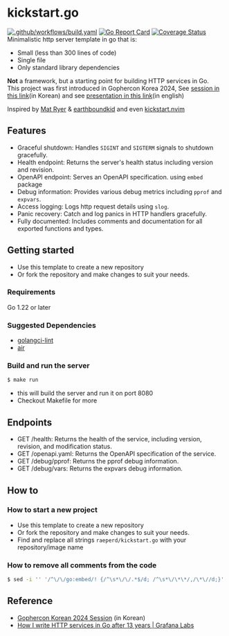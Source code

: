 # kickstart.go
[![.github/workflows/build.yaml](https://github.com/raeperd/kickstart.go/actions/workflows/build.yaml/badge.svg)](https://github.com/raeperd/kickstart.go/actions/workflows/build.yaml) [![Go Report Card](https://goreportcard.com/badge/github.com/raeperd/kickstart.go)](https://goreportcard.com/report/github.com/raeperd/kickstart.go) [![Coverage Status](https://coveralls.io/repos/github/raeperd/kickstart.go/badge.svg?branch=ci-coverall)](https://coveralls.io/github/raeperd/kickstart.go?branch=ci-coverall)  
Minimalistic http server template in go that is:
- Small (less than 300 lines of code)
- Single file 
- Only standard library dependencies

**Not** a framework, but a starting point for building HTTP services in Go.   
This project was first introduced in Gophercon Korea 2024, See [session in this link](https://www.youtube.com/live/DEZsPOSzNM0?si=ioPPAAb5JnOnpAoc&t=5113)(in Korean) and see [presentation in this link](https://raeperd.dev/go2024)(in english)  

Inspired by [Mat Ryer](https://grafana.com/blog/2024/02/09/how-i-write-http-services-in-go-after-13-years) & [earthboundkid](https://blog.carlana.net/post/2023/golang-git-hash-how-to/) and even [kickstart.nvim](https://github.com/nvim-lua/kickstart.nvim)

## Features
- Graceful shutdown: Handles `SIGINT` and `SIGTERM` signals to shutdown gracefully.
- Health endpoint: Returns the server's health status including version and revision.
- OpenAPI endpoint: Serves an OpenAPI specification. using `embed` package
- Debug information: Provides various debug metrics including `pprof` and `expvars`.
- Access logging: Logs http request details using `slog`.
- Panic recovery: Catch and log panics in HTTP handlers gracefully.
- Fully documented: Includes comments and documentation for all exported functions and types.

## Getting started
- Use this template to create a new repository
- Or fork the repository and make changes to suit your needs.

### Requirements
Go 1.22 or later

### Suggested Dependencies
- [golangci-lint](https://golangci-lint.run/) 
- [air](https://github.com/air-verse/air)

### Build and run the server
```sh
$ make run 
```
- this will build the server and run it on port 8080
- Checkout Makefile for more 

## Endpoints
- GET /health: Returns the health of the service, including version, revision, and modification status.
- GET /openapi.yaml: Returns the OpenAPI specification of the service.
- GET /debug/pprof: Returns the pprof debug information.
- GET /debug/vars: Returns the expvars debug information.

## How to 

### How to start a new project
- Use this template to create a new repository
- Or fork the repository and make changes to suit your needs.
- Find and replace all strings `raeperd/kickstart.go` with your repository/image name

### How to remove all comments from the code
```sh
$ sed -i '' '/^\/\/go:embed/! {/^\s*\/\/.*$/d; /^\s*\/\*\*/,/\*\//d;}' *.go
```

## Reference
- [Gophercon Korean 2024 Session](https://www.youtube.com/live/DEZsPOSzNM0?si=ioPPAAb5JnOnpAoc&t=5113) (in Korean)
- [How I write HTTP services in Go after 13 years | Grafana Labs](https://grafana.com/blog/2024/02/09/how-i-write-http-services-in-go-after-13-years/)
